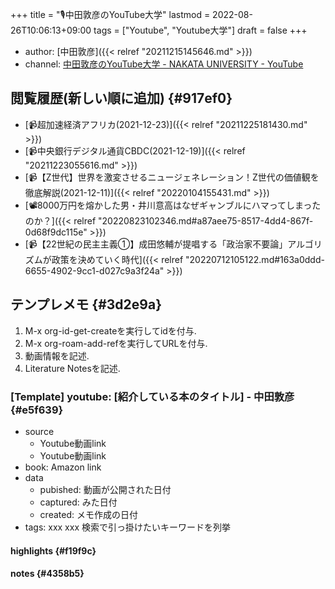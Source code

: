 +++
title = "🎙中田敦彦のYouTube大学"
lastmod = 2022-08-26T10:06:13+09:00
tags = ["Youtube", "Youtube大学"]
draft = false
+++

-   author: [中田敦彦]({{< relref "20211215145646.md" >}})
-   channel: [中田敦彦のYouTube大学 - NAKATA UNIVERSITY - YouTube](https://www.youtube.com/c/NKTofficial)


## 閲覧履歴(新しい順に追加) {#917ef0}

-   [📹超加速経済アフリカ(2021-12-23)]({{< relref "20211225181430.md" >}})
-   [📹中央銀行デジタル通貨CBDC(2021-12-19)]({{< relref "20211223055616.md" >}})
-   [📹【Z世代】世界を激変させるニュージェネレーション！Z世代の価値観を徹底解説(2021-12-11)]({{< relref "20220104155431.md" >}})
-   [📽8000万円を熔かした男・井川意高はなぜギャンブルにハマってしまったのか？]({{< relref "20220823102346.md#a87aee75-8517-4dd4-867f-0d68f9dc115e" >}})
-   [📹【22世紀の民主主義①】成田悠輔が提唱する「政治家不要論」アルゴリズムが政策を決めていく時代]({{< relref "20220712105122.md#163a0ddd-6655-4902-9cc1-d027c9a3f24a" >}})


## テンプレメモ {#3d2e9a}

1.  M-x org-id-get-createを実行してidを付与.
2.  M-x org-roam-add-refを実行してURLを付与.
3.  動画情報を記述.
4.  Literature Notesを記述.


### [Template] youtube: [紹介している本のタイトル] - 中田敦彦 {#e5f639}

-   source
    -   Youtube動画link
    -   Youtube動画link
-   book: Amazon link
-   data
    -   pubished: 動画が公開された日付
    -   captured: みた日付
    -   created: メモ作成の日付
-   tags: xxx xxx 検索で引っ掛けたいキーワードを列挙


#### highlights {#f19f9c}


#### notes {#4358b5}
